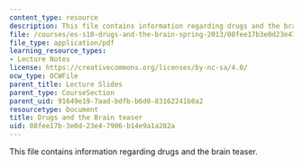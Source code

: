 ```yaml
---
content_type: resource
description: This file contains information regarding drugs and the brain teaser.
file: /courses/es-s10-drugs-and-the-brain-spring-2013/08fee17b3e0d23e47906b14e9a1a282a_MITES_S10S13_Teaser.pdf
file_type: application/pdf
learning_resource_types:
- Lecture Notes
license: https://creativecommons.org/licenses/by-nc-sa/4.0/
ocw_type: OCWFile
parent_title: Lecture Slides
parent_type: CourseSection
parent_uid: 91649e19-7aad-bdfb-b6d0-83162241b8a2
resourcetype: Document
title: Drugs and the Brain teaser
uid: 08fee17b-3e0d-23e4-7906-b14e9a1a282a
---
```

This file contains information regarding drugs and the brain teaser.